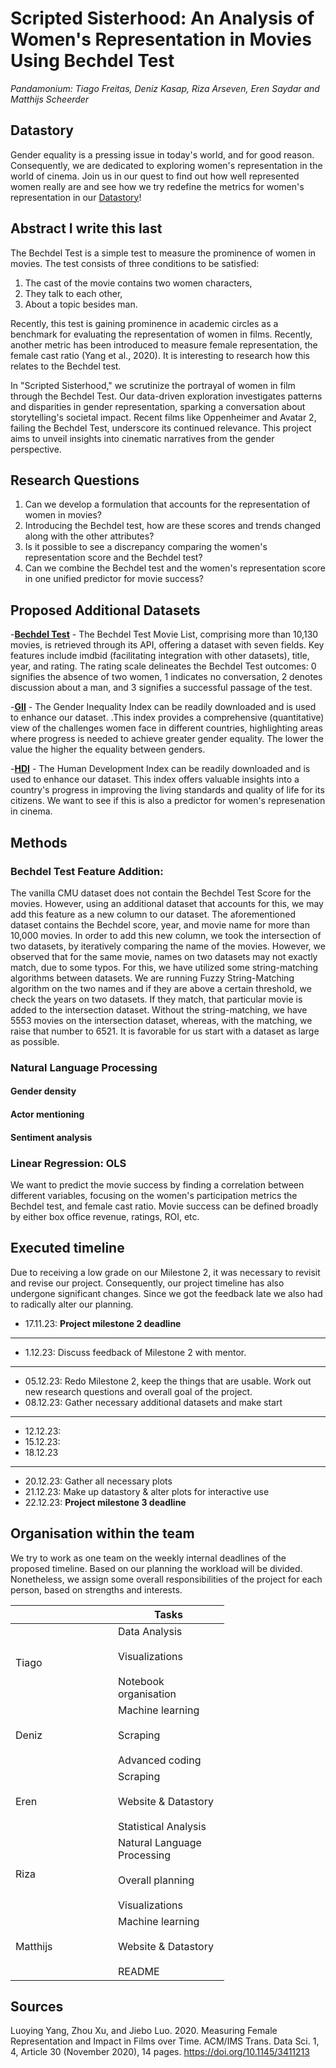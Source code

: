# Scripted Sisterhood: An Analysis of Women's Representation in Movies Using Bechdel Test
*Pandamonium: Tiago Freitas, Deniz Kasap, Riza Arseven, Eren Saydar and Matthijs Scheerder*

## Datastory
Gender equality is a pressing issue in today's world, and for good reason. Consequently, we are dedicated to exploring women's representation in the world of cinema. Join us in our quest to find out how well represented women really are and see how we try redefine the metrics for women's representation in our [Datastory](https://matthijsscheerder.github.io/PandamoniumWebsite/)!

## Abstract I write this last

The Bechdel Test is a simple test to measure the prominence of women in movies. The test consists of three conditions to be satisfied:
1. The cast of the movie contains two women characters,
2. They talk to each other,
3. About a topic besides man.
   
Recently, this test is gaining prominence in academic circles as a benchmark for evaluating the representation of women in films. Recently, another metric has been introduced to measure female representation, the female cast ratio (Yang et al., 2020). It is interesting to research how this relates to the Bechdel test. 

<!-- I also like these titles:
'Scripted Sisterhood: Bechdel Test vs Female Cast Ratio
"Femme Frames Unveiled: A Bechdel Test vs. Female Cast Ratio Exploration
Femme Metrics: A Comparative Analysis of Bechdel and Female Cast Ratio -->

In "Scripted Sisterhood," we scrutinize the portrayal of women in film through the Bechdel Test. Our data-driven exploration investigates patterns and disparities in gender representation, sparking a conversation about storytelling's societal impact. Recent films like Oppenheimer and Avatar 2, failing the Bechdel Test, underscore its continued relevance. This project aims to unveil insights into cinematic narratives from the gender perspective.


## Research Questions
1. Can we develop a formulation that accounts for the representation of women in movies?
2. Introducing the Bechdel test, how are these scores and trends changed along with the other attributes?
3. Is it possible to see a discrepancy comparing the women's representation score and the Bechdel test?
4. Can we combine the Bechdel test and the women's representation score in one unified predictor for movie success?

## Proposed Additional Datasets
-[**Bechdel Test**](https://bechdeltest.com/) - The Bechdel Test Movie List, comprising more than 10,130 movies, is retrieved through its API, offering a dataset with seven fields. Key features include imdbid (facilitating integration with other datasets), title, year, and rating. The rating scale delineates the Bechdel Test outcomes: 0 signifies the absence of two women, 1 indicates no conversation, 2 denotes discussion about a man, and 3 signifies a successful passage of the test. 

-[**GII**](https://ourworldindata.org/grapher/gender-inequality-index-from-the-human-development-report?tab=chart) - The Gender Inequality Index can be readily downloaded and is used to enhance our dataset. .This index provides a comprehensive (quantitative) view of the challenges women face in different countries, highlighting areas where progress is needed to achieve greater gender equality. The lower the value the higher the equality between genders.

-[**HDI**](https://ourworldindata.org/grapher/human-development-index) - The Human Development Index can be readily downloaded and is used to enhance our dataset. This index offers valuable insights into a country's progress in improving the living standards and quality of life for its citizens. We want to see if this is also a predictor for women's represenation in cinema.


## Methods
### Bechdel Test Feature Addition:
The vanilla CMU dataset does not contain the Bechdel Test Score for the movies. However, using an additional dataset that accounts for this, we may add this feature as a new column to our dataset. The aforementioned dataset contains the Bechdel score, year, and movie name for more than 10,000 movies. In order to add this new column, we took the intersection of two datasets, by iteratively comparing the name of the movies. However, we observed that for the same movie, names on two datasets may not exactly match, due to some typos. For this, we have utilized some string-matching algorithms between datasets. We are running Fuzzy String-Matching algorithm on the two names and if they are above a certain threshold, we check the years on two datasets. If they match, that particular movie is added to the intersection dataset. Without the string-matching, we have 5553 movies on the intersection dataset, whereas, with the matching, we raise that number to 6521. It is favorable for us start with a dataset as large as possible.

### Natural Language Processing
#### Gender density




#### Actor mentioning



#### Sentiment analysis





####






### Linear Regression: OLS
We want to predict the movie success by finding a correlation between different variables, focusing on the women's participation metrics the Bechdel test, and female cast ratio. Movie success can be defined broadly by either box office revenue, ratings, ROI, etc.


## Executed timeline
Due to receiving a low grade on our Milestone 2, it was necessary to revisit and revise our project. Consequently, our project timeline has also undergone significant changes. Since we got the feedback late we also had to radically alter our planning.  

- 17.11.23: **Project milestone 2 deadline**
---
- 1.12.23: Discuss feedback of Milestone 2 with mentor.
---
- 05.12.23: Redo Milestone 2, keep the things that are usable. Work out new research questions and overall goal of the project.
- 08.12.23: Gather necessary additional datasets and make start 
---
- 12.12.23: 
- 15.12.23: 
- 18.12.23
---
- 20.12.23: Gather all necessary plots
- 21.12.23: Make up datastory & alter plots for interactive use 
- 22.12.23: **Project milestone 3 deadline** 



## Organisation within the team

We try to work as one team on the weekly internal deadlines of the proposed timeline. Based on our planning the workload will be divided.
Nonetheless, we assign some overall responsibilities of the project for each person, based on strengths and interests. 

<table class="tg" style="undefined;table-layout: fixed; width: 342px">
<colgroup>
<col style="width: 164px">
<col style="width: 178px">
</colgroup>
<thead>
  <tr>
    <th class="tg-0lax"></th>
    <th class="tg-0lax">Tasks</th>
  </tr>
</thead>
<tbody>
  <tr>
    <td class="tg-0lax">Tiago</td>
    <td class="tg-0lax">Data Analysis<br><br>Visualizations<br><br>Notebook organisation</td>
  </tr>
  <tr>
    <td class="tg-0lax">Deniz</td>
    <td class="tg-0lax">Machine learning<br><br>Scraping<br><br>Advanced coding</td>
  </tr>
  <tr>
    <td class="tg-0lax">Eren</td>
    <td class="tg-0lax">Scraping<br><br>Website & Datastory<br><br>Statistical Analysis</td>
  </tr>
  <tr>
    <td class="tg-0lax">Riza</td>
    <td class="tg-0lax">Natural Language Processing<br><br>Overall planning<br><br>Visualizations</td>
  </tr>
  <tr>
    <td class="tg-0lax">Matthijs</td>
    <td class="tg-0lax">Machine learning<br><br>Website & Datastory<br><br>README</td>
    </tr>
</tbody>
</table>

## Sources
Luoying Yang, Zhou Xu, and Jiebo Luo. 2020. Measuring Female Representation and Impact in Films over Time. ACM/IMS Trans. Data Sci. 1, 4, Article 30 (November 2020), 14 pages. https://doi.org/10.1145/3411213



